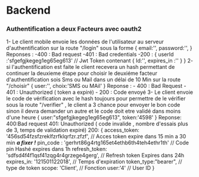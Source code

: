 # Backend

### Authentification a deux Facteurs avec oauth2

1- Le client mobile envoie les données de l'utilisateur au serveur d'authentification sur la route "/login" sous la forme 
      {
        email:'',
        password:'',
      }
      Reponses : 
            -400 : Bad request 
            -401 : Bad credentials 
            -200 : {
                    userId :'sfgefgjkegeg1eg65eg613'  // Jwt Token contenant { Id:'', expires_in :''  } 
                     }
2- si l'authentification est faite le client recevera un hash permettant de continuer la deuxieme étape pour choisir le deuxiéme facteur d'authentification sois Sms ou Mail dans un délai de 10 Min  sur la route "/choisir"
      {
        user:'',
        choix:'SMS ou MAil'
      }
      Reponse :
          - 400 : Bad Request
          - 401 : Unauthorized ( token a expiré)
          - 200 : Code envoyé 
3- Le client envoie le code de vérification avec le hash toujours pour permettre de le vérifier sous la route "/verifier" , le client a 3 chance pour envoyer le bon code sinon il devra demander un autre et le code doit etre validé dans moins d'une heure 
      {
        user:"sfgefgjkegeg1eg65eg613",
        token:'4598'
      }
      Reponse:
      400:Bad request 
      401: Unauthorized ( code invalide , nombre d'essais plus de 3, temps de validation expiré)
      200:
      {
        access_token: '456sd54fzsfzreklfzrfklqrfzr.zfzf',   // Acces token expire dans 15 min a 30 min  ___a fixer !___ 
        pin_code : 'gerhrt86g4rtg165et4ethb6th4teh4ethr1th'  // Code pin Hashé expires dans 1h
        refresh_token: 'sdfsd4f4f1qsf41zqg4r4grzege4gerg',  // Refresh token Expires dans 24h 
        expires_in: '121501122018',  //  Temps d'expiration 
        token_type:"bearer", // type de token 
        scope: 'Client', // Fonction 
        user:'4' // User ID
      }
      
  
        
